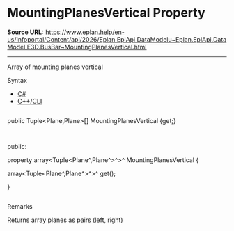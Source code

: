# MountingPlanesVertical Property

**Source URL:** https://www.eplan.help/en-us/Infoportal/Content/api/2026/Eplan.EplApi.DataModelu~Eplan.EplApi.DataModel.E3D.BusBar~MountingPlanesVertical.html

---

Array of mounting planes vertical

Syntax

- [C#](#i-syntax-CS)
- [C++/CLI](#i-syntax-CPP2005)

```
```
public Tuple<Plane,Plane>[] MountingPlanesVertical {get;}
```
```

```
```
public:

property array<Tuple<Plane^,Plane^>^>^ MountingPlanesVertical {

   array<Tuple<Plane^,Plane^>^>^ get();

}
```
```

Remarks

Returns array planes as pairs (left, right)
